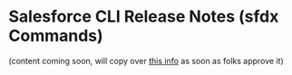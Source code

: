 # Salesforce CLI Release Notes (sfdx Commands)

(content coming soon, will copy over [this info](https://docs.google.com/document/d/1aosPnlYT_VWTuX8K1Rtc3P1EFQxNeRzHP9DCk-Ur72k/edit#heading=h.nbxooujl6908) as soon as folks approve it)
